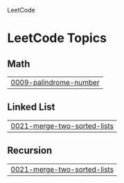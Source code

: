 LeetCode

<!---LeetCode Topics Start-->
# LeetCode Topics
## Math
|  |
| ------- |
| [0009-palindrome-number](https://github.com/AlirezaAccelerates/LeetCode/tree/master/0009-palindrome-number) |
## Linked List
|  |
| ------- |
| [0021-merge-two-sorted-lists](https://github.com/AlirezaAccelerates/LeetCode/tree/master/0021-merge-two-sorted-lists) |
## Recursion
|  |
| ------- |
| [0021-merge-two-sorted-lists](https://github.com/AlirezaAccelerates/LeetCode/tree/master/0021-merge-two-sorted-lists) |
<!---LeetCode Topics End-->